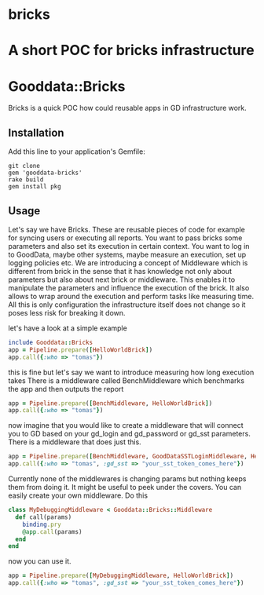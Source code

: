 bricks
======

A short POC for bricks infrastructure
=======
# Gooddata::Bricks

Bricks is a quick POC how could reusable apps in GD infrastructure work. 

## Installation

Add this line to your application's Gemfile:

    git clone 
    gem 'gooddata-bricks'
    rake build
    gem install pkg

## Usage

Let's say we have Bricks. These are reusable pieces of code for example for syncing users or executing all reports. You want to pass bricks some parameters and also set its execution in certain context. You want to log in to GoodData, maybe other systems, maybe measure an execution, set up logging policies etc. We are introducing a concept of Middleware which is different from brick in the sense that it has knowledge not only about parameters but also about next brick or middleware. This enables it to manipulate the parameters and influence the execution of the brick. It also allows to wrap around the execution and perform tasks like measuring time. All this is only configuration the infrastructure itself does not change so it poses less risk for breaking it down.

let's have a look at a simple example

```ruby
include Gooddata::Bricks
app = Pipeline.prepare([HelloWorldBrick])
app.call({:who => "tomas"})
```

this is fine but let's say we want to introduce measuring how long execution takes
There is a middleware called BenchMiddleware which benchmarks the app and then outputs the report

```ruby
app = Pipeline.prepare([BenchMiddleware, HelloWorldBrick])
app.call({:who => "tomas"})
```

now imagine that you would like to create a middleware that will connect you to GD based on your gd_login and gd_password or gd_sst parameters. There is a middleware that does just this.

```ruby
app = Pipeline.prepare([BenchMiddleware, GoodDataSSTLoginMiddleware, HelloWorldBrick])
app.call({:who => "tomas", :gd_sst => "your_sst_token_comes_here"})
```

Currently none of the middlewares is changing params but nothing keeps them from doing it. It might be useful to peek under the covers. You can easily create your own middleware. Do this

```ruby
class MyDebuggingMiddleware < Gooddata::Bricks::Middleware
  def call(params)
    binding.pry
    @app.call(params)
  end
end
```

now you can use it.

```ruby
app = Pipeline.prepare([MyDebuggingMiddleware, HelloWorldBrick])
app.call({:who => "tomas", :gd_sst => "your_sst_token_comes_here"})
```